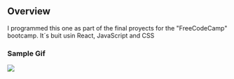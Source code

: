 ## Overview
I programmed this one as part of the final proyects for the "FreeCodeCamp" bootcamp.
It´s buit usin React, JavaScript and CSS

### Sample Gif

![](https://github.com/MSiestoGarabana/calculator/blob/main/Calculadora.gif.gif)
